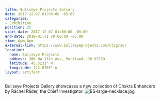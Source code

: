 ```yaml
---
title: Bullseye Projects Gallery
date: 2017-12-07 01:00:00 -05:00
categories:
- Exhibition
position: 25
start-date: 2017-12-07 01:00:00 -05:00
end-date: 2018-01-31 00:00:00 -05:00
time: 6pm-8pm
external-link: https://www.bullseyeprojects.com/blog/36/
location:
  name: Bullseye Projects
  address: 300 NW 13th Ave, Portland, OR 97209
  latitude: 45.5231° N
  longitude: 122.6765° W
layout: artifact
---
```


Bullseye Projects Gallery showcases a new collection of Chakra Enhancers by Ráchel Räder, the Chief Investigator.
![BS-large-necklace.jpg](/uploads/BS-large-necklace.jpg)
